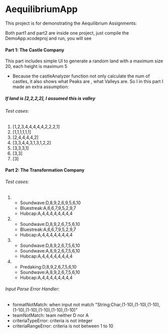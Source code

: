 # AequilibriumApp

This project is for demonstrating the Aequilibrium Assignments:

Both part1 and part2 are inside one project, just compile the DemoApp.xcodeproj and run, you will see

#### Part 1: The Castle Company

This part includes simple UI to generate a random land with a maximum size 20, each height is maximum 5

* Because the castleAnalyzer function not only calculate the num of castles, it also shows what Peaks are , what Valleys are. So I in this part I made an extra assumption:
##### If land is [2,2,2,2], I assumed this is valley

###### Test cases:
1. [1,2,3,4,4,4,4,4,2,2,2,1]
2. [1,1,1,1,1,1]
3. [2,4,4,4,4,2]
4. [3,3,4,4,3,1,3,1,2,2]
5. [3,3,3,1]
6. [3,3]
7. [3]

#### Part 2: The Transformation Company

###### Test cases:
1. - Soundwave:D,8,9,2,6,9,5,6,10
   - Bluestreak:A,6,6,7,9,5,2,9,7
   - Hubcap:A,4,4,4,4,4,4,4,4
2. - Soundwave:D,8,9,2,6,7,5,6,10
   - Bluestreak:A,6,6,7,9,5,2,9,7
   - Hubcap:A,4,4,4,4,4,4,4,4
3. - Soundwave:D,8,9,2,6,7,5,6,10
   - Soundwave:A,8,9,2,6,7,5,6,10
   - Hubcap:A,4,4,4,4,4,4,4,4
4. - Predaking:D,8,9,2,6,7,5,6,10
   - Soundwave:A,8,9,2,6,7,5,6,10
   - Hubcap:A,4,4,4,4,4,4,4,4

###### Input Parse Error Handler:
* formatNotMatch: when input not match "String:Char,(1-10),(1-10),(1-10),(1-10),(1-10),(1-10),(1-10),(1-10)"
* teamNotMatch: team neither D nor A
* criteriaTypeError: criteria is not integer
* criteriaRangeError: criteria is not between 1 to 10
